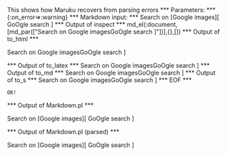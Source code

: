 This shows how Maruku recovers from parsing errors
*** Parameters: ***
{:on_error=>:warning}
*** Markdown input: ***
Search on [Google images][ 	GoOgle search ]
*** Output of inspect ***
md_el(:document,[md_par(["Search on Google imagesGoOgle search ]"])],{},[])
*** Output of to_html ***
<p>Search on Google imagesGoOgle search ]</p>
*** Output of to_latex ***
Search on Google imagesGoOgle search ]
*** Output of to_md ***
Search on Google imagesGoOgle search ]
*** Output of to_s ***
Search on Google imagesGoOgle search ]
*** EOF ***



	OK!



*** Output of Markdown.pl ***
<p>Search on [Google images][  GoOgle search ]</p>

*** Output of Markdown.pl (parsed) ***
<div
    ><p>Search on [Google images][ GoOgle search ]</p
  ></div
>